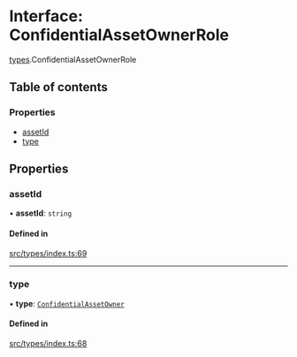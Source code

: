 # Interface: ConfidentialAssetOwnerRole

[types](../wiki/types).ConfidentialAssetOwnerRole

## Table of contents

### Properties

- [assetId](../wiki/types.ConfidentialAssetOwnerRole#assetid)
- [type](../wiki/types.ConfidentialAssetOwnerRole#type)

## Properties

### assetId

• **assetId**: `string`

#### Defined in

[src/types/index.ts:69](https://github.com/PolymeshAssociation/polymesh-private-sdk/blob/2c6aa0b4/src/types/index.ts#L69)

___

### type

• **type**: [`ConfidentialAssetOwner`](../wiki/types.RoleType#confidentialassetowner)

#### Defined in

[src/types/index.ts:68](https://github.com/PolymeshAssociation/polymesh-private-sdk/blob/2c6aa0b4/src/types/index.ts#L68)
